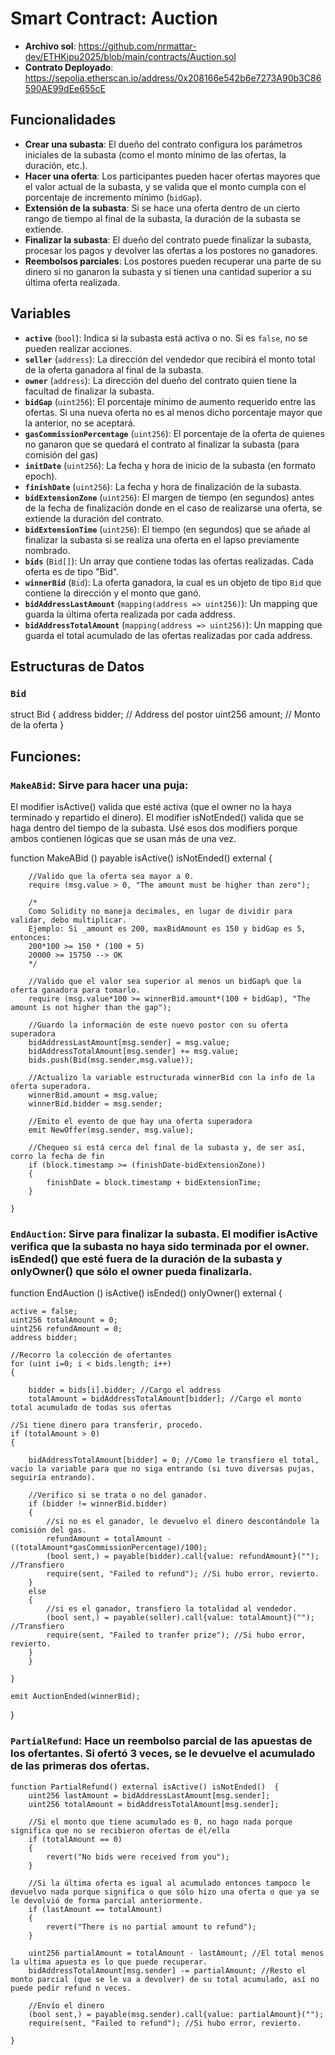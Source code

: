 # Smart Contract: Auction

 - **Archivo sol**: https://github.com/nrmattar-dev/ETHKipu2025/blob/main/contracts/Auction.sol
 - **Contrato Deployado**: https://sepolia.etherscan.io/address/0x208166e542b6e7273A90b3C86590AE99dEe655cE

## Funcionalidades

- **Crear una subasta**: El dueño del contrato configura los parámetros iniciales de la subasta (como el monto mínimo de las ofertas, la duración, etc.).
- **Hacer una oferta**: Los participantes pueden hacer ofertas mayores que el valor actual de la subasta, y se valida que el monto cumpla con el porcentaje de incremento mínimo (`bidGap`).
- **Extensión de la subasta**: Si se hace una oferta dentro de un cierto rango de tiempo al final de la subasta, la duración de la subasta se extiende.
- **Finalizar la subasta**: El dueño del contrato puede finalizar la subasta, procesar los pagos y devolver las ofertas a los postores no ganadores.
- **Reembolsos parciales**: Los postores pueden recuperar una parte de su dinero si no ganaron la subasta y si tienen una cantidad superior a su última oferta realizada.

## Variables

- **`active`** (`bool`): Indica si la subasta está activa o no. Si es `false`, no se pueden realizar acciones.
- **`seller`** (`address`): La dirección del vendedor que recibirá el monto total de la oferta ganadora al final de la subasta.
- **`owner`** (`address`): La dirección del dueño del contrato quien tiene la facultad de finalizar la subasta.
- **`bidGap`** (`uint256`): El porcentaje mínimo de aumento requerido entre las ofertas. Si una nueva oferta no es al menos dicho porcentaje mayor que la anterior, no se aceptará.
- **`gasCommissionPercentage`** (`uint256`): El porcentaje de la oferta de quienes no ganaron que se quedará el contrato al finalizar la subasta (para comisión del gas)
- **`initDate`** (`uint256`): La fecha y hora de inicio de la subasta (en formato epoch).
- **`finishDate`** (`uint256`): La fecha y hora de finalización de la subasta.
- **`bidExtensionZone`** (`uint256`): El margen de tiempo (en segundos) antes de la fecha de finalización donde en el caso de realizarse una oferta, se extiende la duración del contrato.
- **`bidExtensionTime`** (`uint256`): El tiempo (en segundos) que se añade al finalizar la subasta si se realiza una oferta en el lapso previamente nombrado.
- **`bids`** (`Bid[]`): Un array que contiene todas las ofertas realizadas. Cada oferta es de tipo "Bid".
- **`winnerBid`** (`Bid`): La oferta ganadora, la cual es un objeto de tipo `Bid` que contiene la dirección y el monto que ganó.
- **`bidAddressLastAmount`** (`mapping(address => uint256)`): Un mapping que guarda la última oferta realizada por cada address.
- **`bidAddressTotalAmount`** (`mapping(address => uint256)`): Un mapping que guarda el total acumulado de las ofertas realizadas por cada address.

## Estructuras de Datos

### `Bid`
struct Bid { 
    address bidder; // Address del postor
    uint256 amount; // Monto de la oferta
}


## Funciones:

### `MakeABid`: Sirve para hacer una puja:
El modifier isActive() valida que esté activa (que el owner no la haya terminado y repartido el dinero). El modifier isNotEnded() valida que se haga dentro del tiempo de la subasta.
Usé esos dos modifiers porque ambos contienen lógicas que se usan más de una vez.

function MakeABid () payable isActive() isNotEnded() external {
        
        //Valido que la oferta sea mayor a 0.
        require (msg.value > 0, "The amount must be higher than zero");

        /*
        Como Solidity no maneja decimales, en lugar de dividir para validar, debo multiplicar.
        Ejemplo: Si _amount es 200, maxBidAmount es 150 y bidGap es 5, entonces:
        200*100 >= 150 * (100 + 5)
        20000 >= 15750 --> OK
        */

		//Valido que el valor sea superior al menos un bidGap% que la oferta ganadora para tomarlo.
        require (msg.value*100 >= winnerBid.amount*(100 + bidGap), "The amount is not higher than the gap");
    
        //Guardo la información de este nuevo postor con su oferta superadora
        bidAddressLastAmount[msg.sender] = msg.value;
        bidAddressTotalAmount[msg.sender] += msg.value;
        bids.push(Bid(msg.sender,msg.value));

        //Actualizo la variable estructurada winnerBid con la info de la oferta superadora.
        winnerBid.amount = msg.value;
        winnerBid.bidder = msg.sender;

        //Emito el evento de que hay una oferta superadora
        emit NewOffer(msg.sender, msg.value);

        //Chequeo si está cerca del final de la subasta y, de ser así, corro la fecha de fin
        if (block.timestamp >= (finishDate-bidExtensionZone))
        {
            finishDate = block.timestamp + bidExtensionTime;
        }

    }  


### `EndAuction`: Sirve para finalizar la subasta. El modifier isActive verifica que la subasta no haya sido terminada por el owner. isEnded() que esté fuera de la duración de la subasta y onlyOwner() que sólo el owner pueda finalizarla.

function EndAuction () isActive() isEnded() onlyOwner() external {

	active = false;
	uint256 totalAmount = 0;
	uint256 refundAmount = 0;
	address bidder;

	//Recorro la colección de ofertantes
	for (uint i=0; i < bids.length; i++)
	{
	
		bidder = bids[i].bidder; //Cargo el address
		totalAmount = bidAddressTotalAmount[bidder]; //Cargo el monto total acumulado de todas sus ofertas
		
	//Si tiene dinero para transferir, procedo.
	if (totalAmount > 0) 
	{

		bidAddressTotalAmount[bidder] = 0; //Como le transfiero el total, vacío la variable para que no siga entrando (si tuvo diversas pujas, seguiría entrando).
	
		//Verifico si se trata o no del ganador.
		if (bidder != winnerBid.bidder) 
		{
			//si no es el ganador, le devuelvo el dinero descontándole la comisión del gas.
			refundAmount = totalAmount - ((totalAmount*gasCommissionPercentage)/100);
			(bool sent,) = payable(bidder).call{value: refundAmount}(""); //Transfiero
			require(sent, "Failed to refund"); //Si hubo error, revierto.                
		}
		else 
		{
			//si es el ganador, transfiero la totalidad al vendedor.
			(bool sent,) = payable(seller).call{value: totalAmount}(""); //Transfiero
			require(sent, "Failed to tranfer prize"); //Si hubo error, revierto.                
		}
		}

	}

	emit AuctionEnded(winnerBid);
}

### `PartialRefund`: Hace un reembolso parcial de las apuestas de los ofertantes. Si ofertó 3 veces, se le devuelve el acumulado de las primeras dos ofertas.

    function PartialRefund() external isActive() isNotEnded()  {
        uint256 lastAmount = bidAddressLastAmount[msg.sender];
        uint256 totalAmount = bidAddressTotalAmount[msg.sender];
		
		//Si el monto que tiene acumulado es 0, no hago nada porque significa que no se recibieron ofertas de él/ella
        if (totalAmount == 0)
        {
            revert("No bids were received from you"); 
        }

		//Si la última oferta es igual al acumulado entonces tampoco le devuelvo nada porque significa o que sólo hizo una oferta o que ya se le devolvió de forma parcial anteriormente.
        if (lastAmount == totalAmount)
        {
            revert("There is no partial amount to refund"); 
        }  

		uint256 partialAmount = totalAmount - lastAmount; //El total menos la ultima apuesta es lo que puede recuperar.
        bidAddressTotalAmount[msg.sender] -= partialAmount; //Resto el monto parcial (que se le va a devolver) de su total acumulado, así no puede pedir refund n veces.
        
		//Envío el dinero
        (bool sent,) = payable(msg.sender).call{value: partialAmount}(""); 
        require(sent, "Failed to refund"); //Si hubo error, revierto.

    }